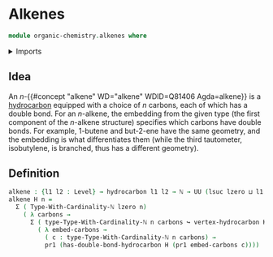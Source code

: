 # Alkenes

```agda
module organic-chemistry.alkenes where
```

<details><summary>Imports</summary>

```agda
open import elementary-number-theory.natural-numbers

open import foundation.dependent-pair-types
open import foundation.embeddings
open import foundation.universe-levels

open import organic-chemistry.hydrocarbons
open import organic-chemistry.saturated-carbons

open import univalent-combinatorics.finite-types
```

</details>

## Idea

An $n$-{{#concept "alkene" WD="alkene" WDID=Q81406 Agda=alkene}} is a
[hydrocarbon](organic-chemistry.hydrocarbons.md) equipped with a choice of $n$
carbons, each of which has a double bond. For an $n$-alkene, the embedding from
the given type (the first component of the $n$-alkene structure) specifies which
carbons have double bonds. For example, 1-butene and but-2-ene have the same
geometry, and the embedding is what differentiates them (while the third
tautometer, isobutylene, is branched, thus has a different geometry).

## Definition

```agda
alkene : {l1 l2 : Level} → hydrocarbon l1 l2 → ℕ → UU (lsuc lzero ⊔ l1 ⊔ l2)
alkene H n =
  Σ ( Type-With-Cardinality-ℕ lzero n)
    ( λ carbons →
      Σ ( type-Type-With-Cardinality-ℕ n carbons ↪ vertex-hydrocarbon H)
        ( λ embed-carbons →
          ( c : type-Type-With-Cardinality-ℕ n carbons) →
          pr1 (has-double-bond-hydrocarbon H (pr1 embed-carbons c))))
```
